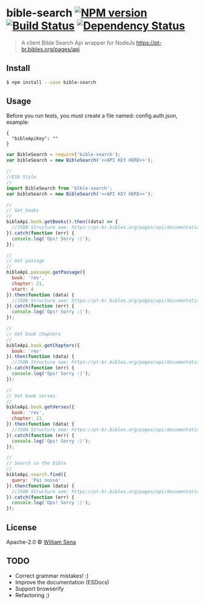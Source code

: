 # bible-search [![NPM version][npm-image]][npm-url] [![Build Status][travis-image]][travis-url] [![Dependency Status][daviddm-image]][daviddm-url]
> A client Bible Search Api wrapper for NodeJs https://pt-br.bibles.org/pages/api


## Install

```sh
$ npm install --save bible-search
```


## Usage

Before you run tests, you must create a file named: config.auth.json, example:

```
{
  "bibleApiKey": ""
}
```


```js
var BibleSearch = require('bible-search');
var bibleSearch = new BibleSearch('<<API KEY HERE>>');

//
//ES6 Style
//
import BibleSearch from 'blble-search';
var bibleSearch = new BibleSearch('<<API KEY HERE>>');

//
// Get books
//
bibleApi.book.getBooks().then((data) => {
  //JSON Structure see: https://pt-br.bibles.org/pages/api/documentation/books 
}).catch(function (err) {
  console.log('Ops! Sorry :|');
});

//
// Get passage
//
bibleApi.passage.getPassage({
  book: 'rev',
  chapter: 21,
  start: 4
}).then(function (data) {
  //JSON Structure see: https://pt-br.bibles.org/pages/api/documentation/passages
}).catch(function (err) {
  console.log('Ops! Sorry :|');
});

//
// Get book chapters
//
bibleApi.book.getChapters({
  book: 'rev'
}).then(function (data) {
  //JSON Structure see: https://pt-br.bibles.org/pages/api/documentation/chapters
}).catch(function (err) {
  console.log('Ops! Sorry :|');
});

//
// Get book verses
//
bibleApi.book.getVerses({
  book: 'rev',
  chapter: 21
}).then(function (data) {
  //JSON Structure see: https://pt-br.bibles.org/pages/api/documentation/verses
}).catch(function (err) {
  console.log('Ops! Sorry :|');
});

//
// Search in the bible
//
bibleApi.search.find({
  query: 'Pai nosso'
}).then(function (data) {
  //JSON Structure see: https://pt-br.bibles.org/pages/api/documentation/search
}).catch(function (err) {
  console.log('Ops! Sorry :|');
});
```

## License

Apache-2.0 © [William Sena](www.coisadeprogramador.com.br)

[npm-image]: https://badge.fury.io/js/bible-search.svg
[npm-url]: https://npmjs.org/package/bible-search
[travis-image]: https://travis-ci.org/willsenabr/bible-search.svg?branch=master
[travis-url]: https://travis-ci.org/willsenabr/bible-search
[daviddm-image]: https://david-dm.org/willsenabr/bible-search.svg?theme=shields.io
[daviddm-url]: https://david-dm.org/willsenabr/bible-search

## TODO

- Correct grammar mistakes! :)
- Improve the documentation (ESDocs)
- Support browserify
- Refactoring ;)
